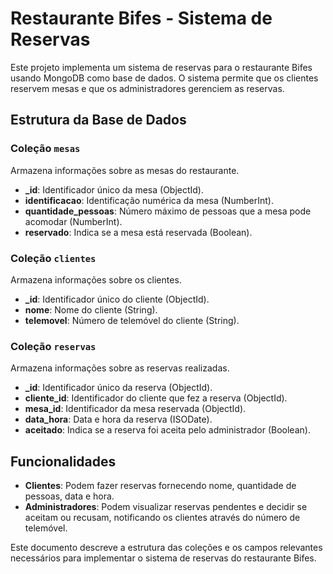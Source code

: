 # Restaurante Bifes - Sistema de Reservas

Este projeto implementa um sistema de reservas para o restaurante Bifes usando MongoDB como base de dados. O sistema permite que os clientes reservem mesas e que os administradores gerenciem as reservas.

## Estrutura da Base de Dados

### Coleção `mesas`
Armazena informações sobre as mesas do restaurante.

- **_id**: Identificador único da mesa (ObjectId).
- **identificacao**: Identificação numérica da mesa (NumberInt).
- **quantidade_pessoas**: Número máximo de pessoas que a mesa pode acomodar (NumberInt).
- **reservado**: Indica se a mesa está reservada (Boolean).

### Coleção `clientes`
Armazena informações sobre os clientes.

- **_id**: Identificador único do cliente (ObjectId).
- **nome**: Nome do cliente (String).
- **telemovel**: Número de telemóvel do cliente (String).

### Coleção `reservas`
Armazena informações sobre as reservas realizadas.

- **_id**: Identificador único da reserva (ObjectId).
- **cliente_id**: Identificador do cliente que fez a reserva (ObjectId).
- **mesa_id**: Identificador da mesa reservada (ObjectId).
- **data_hora**: Data e hora da reserva (ISODate).
- **aceitado**: Indica se a reserva foi aceita pelo administrador (Boolean).

## Funcionalidades

- **Clientes**: Podem fazer reservas fornecendo nome, quantidade de pessoas, data e hora.
- **Administradores**: Podem visualizar reservas pendentes e decidir se aceitam ou recusam, notificando os clientes através do número de telemóvel.

Este documento descreve a estrutura das coleções e os campos relevantes necessários para implementar o sistema de reservas do restaurante Bifes.
